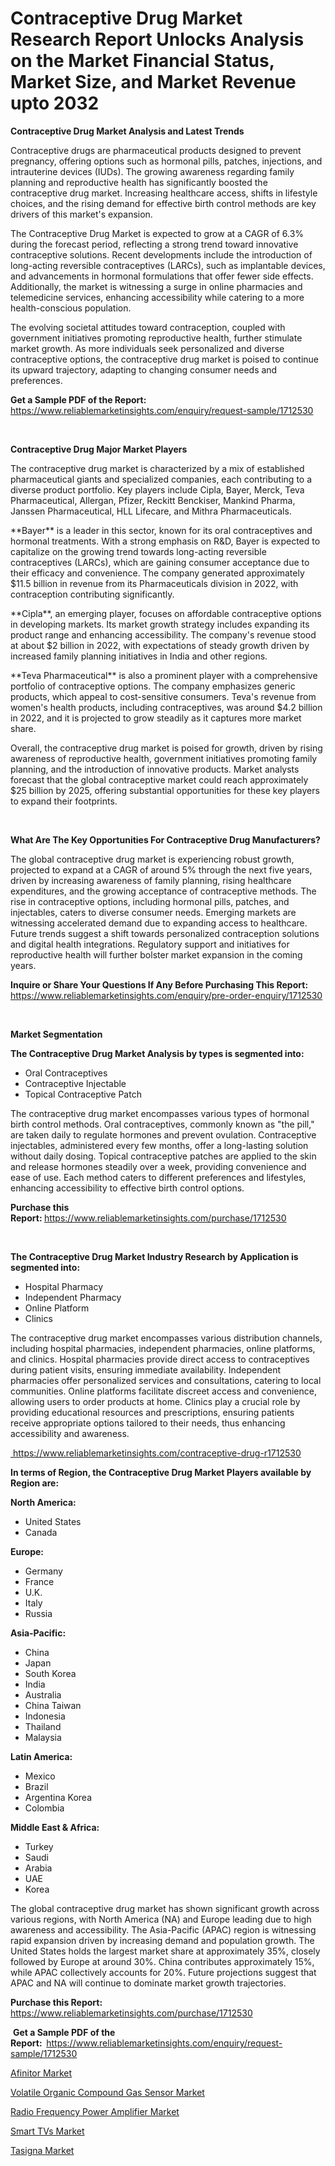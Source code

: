 <p><h1>Contraceptive Drug Market Research Report Unlocks Analysis on the Market Financial Status, Market Size, and Market Revenue upto 2032</h1></p><p><strong>Contraceptive Drug Market Analysis and Latest Trends</strong></p>
<p><p>Contraceptive drugs are pharmaceutical products designed to prevent pregnancy, offering options such as hormonal pills, patches, injections, and intrauterine devices (IUDs). The growing awareness regarding family planning and reproductive health has significantly boosted the contraceptive drug market. Increasing healthcare access, shifts in lifestyle choices, and the rising demand for effective birth control methods are key drivers of this market's expansion.</p><p>The Contraceptive Drug Market is expected to grow at a CAGR of 6.3% during the forecast period, reflecting a strong trend toward innovative contraceptive solutions. Recent developments include the introduction of long-acting reversible contraceptives (LARCs), such as implantable devices, and advancements in hormonal formulations that offer fewer side effects. Additionally, the market is witnessing a surge in online pharmacies and telemedicine services, enhancing accessibility while catering to a more health-conscious population.</p><p>The evolving societal attitudes toward contraception, coupled with government initiatives promoting reproductive health, further stimulate market growth. As more individuals seek personalized and diverse contraceptive options, the contraceptive drug market is poised to continue its upward trajectory, adapting to changing consumer needs and preferences.</p></p>
<p><strong>Get a Sample PDF of the Report:&nbsp;</strong> <a href="https://www.reliablemarketinsights.com/enquiry/request-sample/1712530?utm_campaign=2240&utm_medium=2&utm_source=Github&utm_content=ia&utm_term=08032025&utm_id=contraceptive-drug">https://www.reliablemarketinsights.com/enquiry/request-sample/1712530</a></p>
<p>&nbsp;</p>
<p><strong>Contraceptive Drug Major Market Players</strong></p>
<p><p>The contraceptive drug market is characterized by a mix of established pharmaceutical giants and specialized companies, each contributing to a diverse product portfolio. Key players include Cipla, Bayer, Merck, Teva Pharmaceutical, Allergan, Pfizer, Reckitt Benckiser, Mankind Pharma, Janssen Pharmaceutical, HLL Lifecare, and Mithra Pharmaceuticals.</p><p>**Bayer** is a leader in this sector, known for its oral contraceptives and hormonal treatments. With a strong emphasis on R&D, Bayer is expected to capitalize on the growing trend towards long-acting reversible contraceptives (LARCs), which are gaining consumer acceptance due to their efficacy and convenience. The company generated approximately $11.5 billion in revenue from its Pharmaceuticals division in 2022, with contraception contributing significantly.</p><p>**Cipla**, an emerging player, focuses on affordable contraceptive options in developing markets. Its market growth strategy includes expanding its product range and enhancing accessibility. The company's revenue stood at about $2 billion in 2022, with expectations of steady growth driven by increased family planning initiatives in India and other regions.</p><p>**Teva Pharmaceutical** is also a prominent player with a comprehensive portfolio of contraceptive options. The company emphasizes generic products, which appeal to cost-sensitive consumers. Teva's revenue from women's health products, including contraceptives, was around $4.2 billion in 2022, and it is projected to grow steadily as it captures more market share.</p><p>Overall, the contraceptive drug market is poised for growth, driven by rising awareness of reproductive health, government initiatives promoting family planning, and the introduction of innovative products. Market analysts forecast that the global contraceptive market could reach approximately $25 billion by 2025, offering substantial opportunities for these key players to expand their footprints.</p></p>
<p>&nbsp;</p>
<p><strong>What Are The Key Opportunities For Contraceptive Drug Manufacturers?</strong></p>
<p><p>The global contraceptive drug market is experiencing robust growth, projected to expand at a CAGR of around 5% through the next five years, driven by increasing awareness of family planning, rising healthcare expenditures, and the growing acceptance of contraceptive methods. The rise in contraceptive options, including hormonal pills, patches, and injectables, caters to diverse consumer needs. Emerging markets are witnessing accelerated demand due to expanding access to healthcare. Future trends suggest a shift towards personalized contraception solutions and digital health integrations. Regulatory support and initiatives for reproductive health will further bolster market expansion in the coming years.</p></p>
<p><strong>Inquire or Share Your Questions If Any Before Purchasing This Report:</strong> <a href="https://www.reliablemarketinsights.com/enquiry/pre-order-enquiry/1712530?utm_campaign=2240&utm_medium=2&utm_source=Github&utm_content=ia&utm_term=08032025&utm_id=contraceptive-drug">https://www.reliablemarketinsights.com/enquiry/pre-order-enquiry/1712530</a></p>
<p>&nbsp;</p>
<p><strong>Market Segmentation</strong></p>
<p><strong>The Contraceptive Drug Market Analysis by types is segmented into:</strong></p>
<p><ul><li>Oral Contraceptives</li><li>Contraceptive Injectable</li><li>Topical Contraceptive Patch</li></ul></p>
<p><p>The contraceptive drug market encompasses various types of hormonal birth control methods. Oral contraceptives, commonly known as "the pill," are taken daily to regulate hormones and prevent ovulation. Contraceptive injectables, administered every few months, offer a long-lasting solution without daily dosing. Topical contraceptive patches are applied to the skin and release hormones steadily over a week, providing convenience and ease of use. Each method caters to different preferences and lifestyles, enhancing accessibility to effective birth control options.</p></p>
<p><strong>Purchase this Report:&nbsp;</strong><a href="https://www.reliablemarketinsights.com/purchase/1712530?utm_campaign=2240&utm_medium=2&utm_source=Github&utm_content=ia&utm_term=08032025&utm_id=contraceptive-drug">https://www.reliablemarketinsights.com/purchase/1712530</a></p>
<p>&nbsp;</p>
<p><strong>The Contraceptive Drug Market Industry Research by Application is segmented into:</strong></p>
<p><ul><li>Hospital Pharmacy</li><li>Independent Pharmacy</li><li>Online Platform</li><li>Clinics</li></ul></p>
<p><p>The contraceptive drug market encompasses various distribution channels, including hospital pharmacies, independent pharmacies, online platforms, and clinics. Hospital pharmacies provide direct access to contraceptives during patient visits, ensuring immediate availability. Independent pharmacies offer personalized services and consultations, catering to local communities. Online platforms facilitate discreet access and convenience, allowing users to order products at home. Clinics play a crucial role by providing educational resources and prescriptions, ensuring patients receive appropriate options tailored to their needs, thus enhancing accessibility and awareness.</p></p>
<p><a href="https://www.reliablemarketinsights.com/contraceptive-drug-r1712530?utm_campaign=2240&utm_medium=2&utm_source=Github&utm_content=ia&utm_term=08032025&utm_id=contraceptive-drug">&nbsp;https://www.reliablemarketinsights.com/contraceptive-drug-r1712530</a></p>
<p><strong>In terms of Region, the Contraceptive Drug Market Players available by Region are:</strong></p>
<p>
    <p> <strong> North America: </strong>
        <ul>
            <li>United States</li>
            <li>Canada</li>
        </ul>
        </p> 
    <p> <strong> Europe: </strong>
        <ul>
            <li>Germany</li>
            <li>France</li>
            <li>U.K.</li>
            <li>Italy</li>
            <li>Russia</li>
        </ul>
        </p> 
    <p> <strong> Asia-Pacific: </strong>
        <ul>
            <li>China</li>
            <li>Japan</li>
            <li>South Korea</li>
            <li>India</li>
            <li>Australia</li>
            <li>China Taiwan</li>
            <li>Indonesia</li>
            <li>Thailand</li>
            <li>Malaysia</li>
        </ul>
        </p> 
    <p> <strong> Latin America: </strong>
        <ul>
            <li>Mexico</li>
            <li>Brazil</li>
            <li>Argentina Korea</li>
            <li>Colombia</li>
        </ul>
        </p> 
    <p> <strong> Middle East & Africa: </strong>
        <ul>
            <li>Turkey</li>
            <li>Saudi</li>
            <li>Arabia</li>
            <li>UAE</li>
            <li>Korea</li>
        </ul>
    </p>
    </p>
<p><p>The global contraceptive drug market has shown significant growth across various regions, with North America (NA) and Europe leading due to high awareness and accessibility. The Asia-Pacific (APAC) region is witnessing rapid expansion driven by increasing demand and population growth. The United States holds the largest market share at approximately 35%, closely followed by Europe at around 30%. China contributes approximately 15%, while APAC collectively accounts for 20%. Future projections suggest that APAC and NA will continue to dominate market growth trajectories.</p></p>
<p><strong>Purchase this Report: </strong><a href="https://www.reliablemarketinsights.com/purchase/1712530?utm_campaign=2240&utm_medium=2&utm_source=Github&utm_content=ia&utm_term=08032025&utm_id=contraceptive-drug">https://www.reliablemarketinsights.com/purchase/1712530</a></p>
<p>&nbsp;<strong>Get a Sample PDF of the Report:&nbsp;&nbsp;</strong><a href="https://www.reliablemarketinsights.com/enquiry/request-sample/1712530?utm_campaign=2240&utm_medium=2&utm_source=Github&utm_content=ia&utm_term=08032025&utm_id=contraceptive-drug">https://www.reliablemarketinsights.com/enquiry/request-sample/1712530</a></p>
<p><strong></strong></p>
<p><p><a href="https://github.com/alablisepah/Market-Research-Report-List-1/blob/main/afinitor-market.md?utm_campaign=2240&utm_medium=2&utm_source=Github&utm_content=ia&utm_term=08032025&utm_id=contraceptive-drug">Afinitor Market</a></p><p><a href="https://www.linkedin.com/pulse/volatile-organic-compound-gas-sensor-market-outlook-forecast-lipff?utm_campaign=2240&utm_medium=2&utm_source=Github&utm_content=ia&utm_term=08032025&utm_id=contraceptive-drug">Volatile Organic Compound Gas Sensor Market</a></p><p><a href="https://www.linkedin.com/pulse/comprehensive-study-radio-frequency-power-amplifier-market-aihcf?utm_campaign=2240&utm_medium=2&utm_source=Github&utm_content=ia&utm_term=08032025&utm_id=contraceptive-drug">Radio Frequency Power Amplifier Market</a></p><p><a href="https://www.linkedin.com/pulse/market-overview-smart-tvs-projected-grow-136-cagr-from-2025-r5b8f?utm_campaign=2240&utm_medium=2&utm_source=Github&utm_content=ia&utm_term=08032025&utm_id=contraceptive-drug">Smart TVs Market</a></p><p><a href="https://github.com/bauzolesco/Market-Research-Report-List-1/blob/main/tasigna-market.md?utm_campaign=2240&utm_medium=2&utm_source=Github&utm_content=ia&utm_term=08032025&utm_id=contraceptive-drug">Tasigna Market</a></p></p>